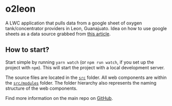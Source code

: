 # o2leon

A LWC application that pulls data from a google sheet of oxygen tank/concentrator providers in Leon, Guanajuato. Idea on how to use google sheets as a data source grabbed from [this article](https://css-tricks.com/creating-an-editable-webpage-with-google-spreadsheets-and-tabletop-js/).

## How to start?

Start simple by running `yarn watch` (or `npm run watch`, if you set up the project with `npm`). This will start the project with a local development server.

The source files are located in the [`src`](./src) folder. All web components are within the [`src/modules`](./src/modules) folder. The folder hierarchy also represents the naming structure of the web components.

Find more information on the main repo on [GitHub](https://github.com/muenzpraeger/create-lwc-app).
